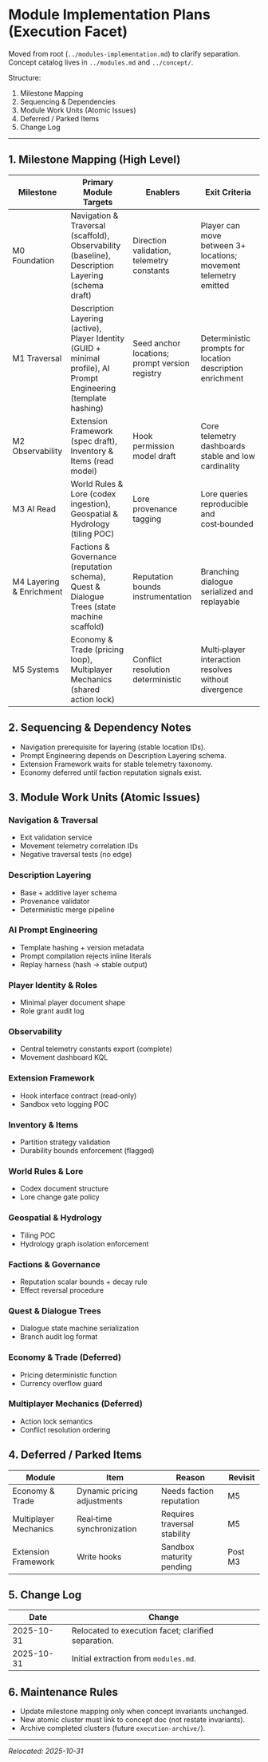 # Module Implementation Plans (Execution Facet)

Moved from root (`../modules-implementation.md`) to clarify separation. Concept catalog lives in `../modules.md` and `../concept/`.

Structure:

1. Milestone Mapping
2. Sequencing & Dependencies
3. Module Work Units (Atomic Issues)
4. Deferred / Parked Items
5. Change Log

---

## 1. Milestone Mapping (High Level)

| Milestone                | Primary Module Targets                                                                                            | Enablers                                       | Exit Criteria                                                    |
| ------------------------ | ----------------------------------------------------------------------------------------------------------------- | ---------------------------------------------- | ---------------------------------------------------------------- |
| M0 Foundation            | Navigation & Traversal (scaffold), Observability (baseline), Description Layering (schema draft)                  | Direction validation, telemetry constants      | Player can move between 3+ locations; movement telemetry emitted |
| M1 Traversal             | Description Layering (active), Player Identity (GUID + minimal profile), AI Prompt Engineering (template hashing) | Seed anchor locations; prompt version registry | Deterministic prompts for location description enrichment        |
| M2 Observability         | Extension Framework (spec draft), Inventory & Items (read model)                                                  | Hook permission model draft                    | Core telemetry dashboards stable and low cardinality             |
| M3 AI Read               | World Rules & Lore (codex ingestion), Geospatial & Hydrology (tiling POC)                                         | Lore provenance tagging                        | Lore queries reproducible and cost‑bounded                       |
| M4 Layering & Enrichment | Factions & Governance (reputation schema), Quest & Dialogue Trees (state machine scaffold)                        | Reputation bounds instrumentation              | Branching dialogue serialized and replayable                     |
| M5 Systems               | Economy & Trade (pricing loop), Multiplayer Mechanics (shared action lock)                                        | Conflict resolution deterministic              | Multi‑player interaction resolves without divergence             |

## 2. Sequencing & Dependency Notes

- Navigation prerequisite for layering (stable location IDs).
- Prompt Engineering depends on Description Layering schema.
- Extension Framework waits for stable telemetry taxonomy.
- Economy deferred until faction reputation signals exist.

## 3. Module Work Units (Atomic Issues)

### Navigation & Traversal

- Exit validation service
- Movement telemetry correlation IDs
- Negative traversal tests (no edge)

### Description Layering

- Base + additive layer schema
- Provenance validator
- Deterministic merge pipeline

### AI Prompt Engineering

- Template hashing + version metadata
- Prompt compilation rejects inline literals
- Replay harness (hash → stable output)

### Player Identity & Roles

- Minimal player document shape
- Role grant audit log

### Observability

- Central telemetry constants export (complete)
- Movement dashboard KQL

### Extension Framework

- Hook interface contract (read‑only)
- Sandbox veto logging POC

### Inventory & Items

- Partition strategy validation
- Durability bounds enforcement (flagged)

### World Rules & Lore

- Codex document structure
- Lore change gate policy

### Geospatial & Hydrology

- Tiling POC
- Hydrology graph isolation enforcement

### Factions & Governance

- Reputation scalar bounds + decay rule
- Effect reversal procedure

### Quest & Dialogue Trees

- Dialogue state machine serialization
- Branch audit log format

### Economy & Trade (Deferred)

- Pricing deterministic function
- Currency overflow guard

### Multiplayer Mechanics (Deferred)

- Action lock semantics
- Conflict resolution ordering

## 4. Deferred / Parked Items

| Module                | Item                        | Reason                       | Revisit |
| --------------------- | --------------------------- | ---------------------------- | ------- |
| Economy & Trade       | Dynamic pricing adjustments | Needs faction reputation     | M5      |
| Multiplayer Mechanics | Real‑time synchronization   | Requires traversal stability | M5      |
| Extension Framework   | Write hooks                 | Sandbox maturity pending     | Post M3 |

## 5. Change Log

| Date       | Change                                              |
| ---------- | --------------------------------------------------- |
| 2025-10-31 | Relocated to execution facet; clarified separation. |
| 2025-10-31 | Initial extraction from `modules.md`.               |

## 6. Maintenance Rules

- Update milestone mapping only when concept invariants unchanged.
- New atomic cluster must link to concept doc (not restate invariants).
- Archive completed clusters (future `execution-archive/`).

---

_Relocated: 2025-10-31_

